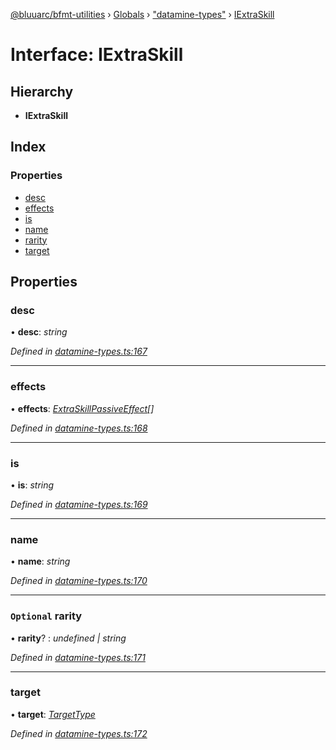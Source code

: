 [@bluuarc/bfmt-utilities](../README.md) › [Globals](../globals.md) › ["datamine-types"](../modules/_datamine_types_.md) › [IExtraSkill](_datamine_types_.iextraskill.md)

# Interface: IExtraSkill

## Hierarchy

* **IExtraSkill**

## Index

### Properties

* [desc](_datamine_types_.iextraskill.md#desc)
* [effects](_datamine_types_.iextraskill.md#effects)
* [is](_datamine_types_.iextraskill.md#is)
* [name](_datamine_types_.iextraskill.md#name)
* [rarity](_datamine_types_.iextraskill.md#optional-rarity)
* [target](_datamine_types_.iextraskill.md#target)

## Properties

###  desc

• **desc**: *string*

*Defined in [datamine-types.ts:167](https://github.com/BluuArc/bfmt-utilities/blob/10ddcf7/src/datamine-types.ts#L167)*

___

###  effects

• **effects**: *[ExtraSkillPassiveEffect](../modules/_datamine_types_.md#extraskillpassiveeffect)[]*

*Defined in [datamine-types.ts:168](https://github.com/BluuArc/bfmt-utilities/blob/10ddcf7/src/datamine-types.ts#L168)*

___

###  is

• **is**: *string*

*Defined in [datamine-types.ts:169](https://github.com/BluuArc/bfmt-utilities/blob/10ddcf7/src/datamine-types.ts#L169)*

___

###  name

• **name**: *string*

*Defined in [datamine-types.ts:170](https://github.com/BluuArc/bfmt-utilities/blob/10ddcf7/src/datamine-types.ts#L170)*

___

### `Optional` rarity

• **rarity**? : *undefined | string*

*Defined in [datamine-types.ts:171](https://github.com/BluuArc/bfmt-utilities/blob/10ddcf7/src/datamine-types.ts#L171)*

___

###  target

• **target**: *[TargetType](../enums/_datamine_types_.targettype.md)*

*Defined in [datamine-types.ts:172](https://github.com/BluuArc/bfmt-utilities/blob/10ddcf7/src/datamine-types.ts#L172)*
